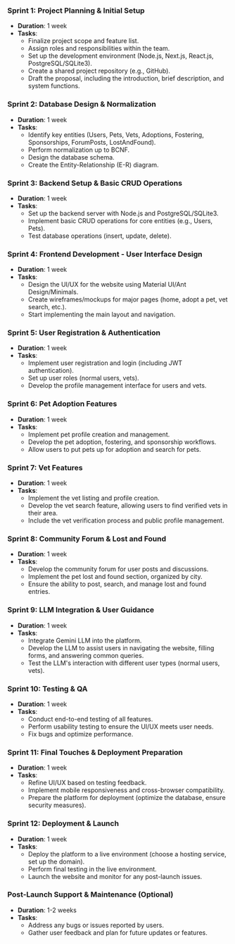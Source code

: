 
### **Sprint 1: Project Planning & Initial Setup**
- **Duration**: 1 week
- **Tasks**:
  - Finalize project scope and feature list.
  - Assign roles and responsibilities within the team.
  - Set up the development environment (Node.js, Next.js, React.js, PostgreSQL/SQLite3).
  - Create a shared project repository (e.g., GitHub).
  - Draft the proposal, including the introduction, brief description, and system functions.

### **Sprint 2: Database Design & Normalization**
- **Duration**: 1 week
- **Tasks**:
  - Identify key entities (Users, Pets, Vets, Adoptions, Fostering, Sponsorships, ForumPosts, LostAndFound).
  - Perform normalization up to BCNF.
  - Design the database schema.
  - Create the Entity-Relationship (E-R) diagram.

### **Sprint 3: Backend Setup & Basic CRUD Operations**
- **Duration**: 1 week
- **Tasks**:
  - Set up the backend server with Node.js and PostgreSQL/SQLite3.
  - Implement basic CRUD operations for core entities (e.g., Users, Pets).
  - Test database operations (insert, update, delete).

### **Sprint 4: Frontend Development - User Interface Design**
- **Duration**: 1 week
- **Tasks**:
  - Design the UI/UX for the website using Material UI/Ant Design/Minimals.
  - Create wireframes/mockups for major pages (home, adopt a pet, vet search, etc.).
  - Start implementing the main layout and navigation.

### **Sprint 5: User Registration & Authentication**
- **Duration**: 1 week
- **Tasks**:
  - Implement user registration and login (including JWT authentication).
  - Set up user roles (normal users, vets).
  - Develop the profile management interface for users and vets.

### **Sprint 6: Pet Adoption Features**
- **Duration**: 1 week
- **Tasks**:
  - Implement pet profile creation and management.
  - Develop the pet adoption, fostering, and sponsorship workflows.
  - Allow users to put pets up for adoption and search for pets.

### **Sprint 7: Vet Features**
- **Duration**: 1 week
- **Tasks**:
  - Implement the vet listing and profile creation.
  - Develop the vet search feature, allowing users to find verified vets in their area.
  - Include the vet verification process and public profile management.

### **Sprint 8: Community Forum & Lost and Found**
- **Duration**: 1 week
- **Tasks**:
  - Develop the community forum for user posts and discussions.
  - Implement the pet lost and found section, organized by city.
  - Ensure the ability to post, search, and manage lost and found entries.

### **Sprint 9: LLM Integration & User Guidance**
- **Duration**: 1 week
- **Tasks**:
  - Integrate Gemini LLM into the platform.
  - Develop the LLM to assist users in navigating the website, filling forms, and answering common queries.
  - Test the LLM's interaction with different user types (normal users, vets).

### **Sprint 10: Testing & QA**
- **Duration**: 1 week
- **Tasks**:
  - Conduct end-to-end testing of all features.
  - Perform usability testing to ensure the UI/UX meets user needs.
  - Fix bugs and optimize performance.

### **Sprint 11: Final Touches & Deployment Preparation**
- **Duration**: 1 week
- **Tasks**:
  - Refine UI/UX based on testing feedback.
  - Implement mobile responsiveness and cross-browser compatibility.
  - Prepare the platform for deployment (optimize the database, ensure security measures).

### **Sprint 12: Deployment & Launch**
- **Duration**: 1 week
- **Tasks**:
  - Deploy the platform to a live environment (choose a hosting service, set up the domain).
  - Perform final testing in the live environment.
  - Launch the website and monitor for any post-launch issues.

### **Post-Launch Support & Maintenance (Optional)**
- **Duration**: 1-2 weeks
- **Tasks**:
  - Address any bugs or issues reported by users.
  - Gather user feedback and plan for future updates or features.
